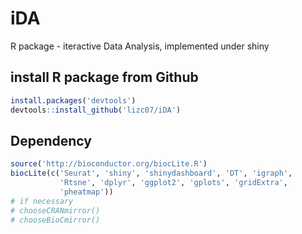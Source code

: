 # iDA
R package - iteractive Data Analysis, implemented under shiny
## install R package from Github  
```R
install.packages('devtools')
devtools::install_github('lizc07/iDA')
```
## Dependency
```R
source('http://bioconductor.org/biocLite.R')
biocLite(c('Seurat', 'shiny', 'shinydashboard', 'DT', 'igraph', 
           'Rtsne', 'dplyr', 'ggplot2', 'gplots', 'gridExtra', 
           'pheatmap'))
# if necessary
# chooseCRANmirror()
# chooseBioCmirror()
```
